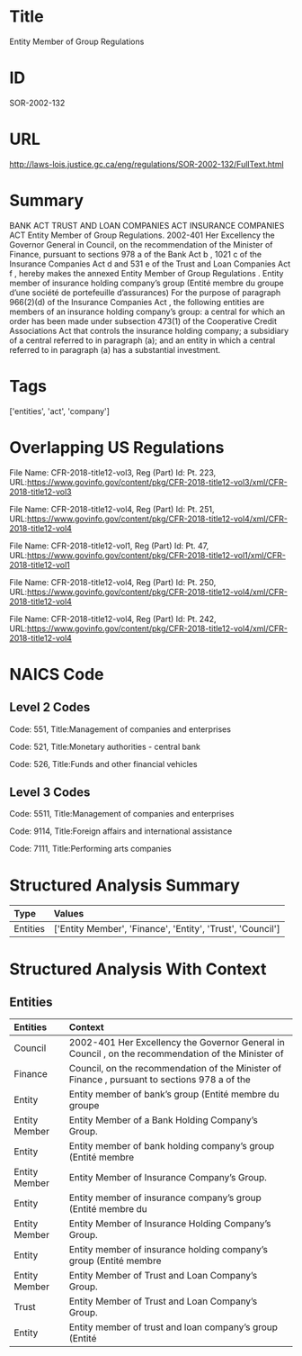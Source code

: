 # Title
Entity Member of Group Regulations


# ID
SOR-2002-132

# URL
http://laws-lois.justice.gc.ca/eng/regulations/SOR-2002-132/FullText.html


# Summary
BANK ACT TRUST AND LOAN COMPANIES ACT INSURANCE COMPANIES ACT Entity Member of Group Regulations.
2002-401 Her Excellency the Governor General in Council, on the recommendation of the Minister of Finance, pursuant to sections 978 a  of the  Bank Act b , 1021 c  of the  Insurance Companies Act d  and 531 e  of the  Trust and Loan Companies Act f , hereby makes the annexed  Entity Member of Group Regulations .
Entity member of insurance holding company’s group  (Entité membre du groupe d’une société de portefeuille d’assurances) For the purpose of paragraph 966(2)(d) of the  Insurance Companies Act , the following entities are members of an insurance holding company’s group: a central for which an order has been made under subsection 473(1) of the  Cooperative Credit Associations Act  that controls the insurance holding company; a subsidiary of a central referred to in paragraph (a); and an entity in which a central referred to in paragraph (a) has a substantial investment.


# Tags
['entities', 'act', 'company']


# Overlapping US Regulations
File Name: CFR-2018-title12-vol3, Reg (Part) Id: Pt. 223, URL:https://www.govinfo.gov/content/pkg/CFR-2018-title12-vol3/xml/CFR-2018-title12-vol3

File Name: CFR-2018-title12-vol4, Reg (Part) Id: Pt. 251, URL:https://www.govinfo.gov/content/pkg/CFR-2018-title12-vol4/xml/CFR-2018-title12-vol4

File Name: CFR-2018-title12-vol1, Reg (Part) Id: Pt. 47, URL:https://www.govinfo.gov/content/pkg/CFR-2018-title12-vol1/xml/CFR-2018-title12-vol1

File Name: CFR-2018-title12-vol4, Reg (Part) Id: Pt. 250, URL:https://www.govinfo.gov/content/pkg/CFR-2018-title12-vol4/xml/CFR-2018-title12-vol4

File Name: CFR-2018-title12-vol4, Reg (Part) Id: Pt. 242, URL:https://www.govinfo.gov/content/pkg/CFR-2018-title12-vol4/xml/CFR-2018-title12-vol4




# NAICS Code
## Level 2 Codes
Code: 551, Title:Management of companies and enterprises

Code: 521, Title:Monetary authorities - central bank

Code: 526, Title:Funds and other financial vehicles




## Level 3 Codes
Code: 5511, Title:Management of companies and enterprises

Code: 9114, Title:Foreign affairs and international assistance

Code: 7111, Title:Performing arts companies







# Structured Analysis Summary
| Type     | Values                                                     |
|:---------|:-----------------------------------------------------------|
| Entities | ['Entity Member', 'Finance', 'Entity', 'Trust', 'Council'] |


# Structured Analysis With Context
 


## Entities
| Entities      | Context                                                                                             |
|:--------------|:----------------------------------------------------------------------------------------------------|
| Council       | 2002-401 Her Excellency the Governor General in  Council , on the recommendation of the Minister of |
| Finance       | Council, on the recommendation of the Minister of Finance , pursuant to sections 978 a of the       |
| Entity        | Entity member of bank’s group (Entité membre du groupe                                              |
| Entity Member | Entity Member  of a Bank Holding Company’s Group.                                                   |
| Entity        | Entity member of bank holding company’s group (Entité membre                                        |
| Entity Member | Entity Member  of Insurance Company’s Group.                                                        |
| Entity        | Entity member of insurance company’s group (Entité membre du                                        |
| Entity Member | Entity Member  of Insurance Holding Company’s Group.                                                |
| Entity        | Entity member of insurance holding company’s group (Entité membre                                   |
| Entity Member | Entity Member  of Trust and Loan Company’s Group.                                                   |
| Trust         | Entity Member of  Trust  and Loan Company’s Group.                                                  |
| Entity        | Entity member of trust and loan company’s group (Entité                                             |


